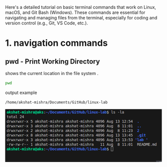 Here's a detailed tutorial on basic terminal commands that work on Linux, macOS, and Git Bash (Windows). These commands are essential for navigating and managing files from the terminal, especially for coding and version control (e.g., Git, VS Code, etc.).

# 1. navigation commands

## pwd - Print Working Directory
shows the current location  in the file system .

``` bash
pwd
```

 output example

``` bash
/home/akshat-mishra/Documents/GitHub/linux-lab
```
![images](./images/ls.png)